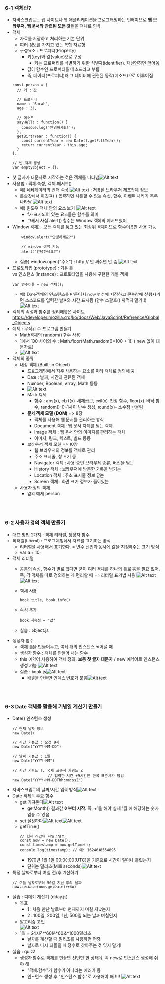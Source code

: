 <br/>

### 6-1 객체란?
- 자바스크립트는 웹 사이트나 웹 애플리케이션을 프로그래밍하는 언어이므로 **웹 브라우저, 웹 문서와 관련된 모든 것**들을 객체로 인식
- 객체
  - 자료를 저장하고 처리하는 기본 단위
  - 여러 정보를 가지고 있는 복합 자료형
  - 구성요소 : 프로퍼티(Property)
    - 키(key)와 값(value)으로 구성
      - 키는 프로퍼티를 식별하기 위한 식별자(identifier). 재선언하면 덮어씀
    - 값이 함수인 프로퍼티를 메소드라고 부름
    - 즉, 데이터(프로퍼티)와 그 데이터에 관련된 동작(메소드)으로 이루어짐
  ```
  const person = {
    // 키 : 값

    // 프로퍼티
    name : 'Sarah', 
    age : 30,

    // 메소드
    sayHello : function() { 
      console.log('안녕하세요!');
    },
    getBirthYear : function() { 
      const currentYear = new Date().getFullYear();
      return currentYear - this.age;
    }
  };

  // 빈 객체 생성
  var emptyObject = {};
  ```
- 첫 글자가 대문자로 시작하는 것은 객체를 나타냄![Alt text](image-3.png)
- 사용법 : 객체.속성, 객체.메서드()
  - 예) 네비게이터의 벤더 속성 ![Alt text](image-1.png) : 저장된 브라우저 제조업체 정보
  - 콘솔창에서 마침표(.) 입력하면 사용할 수 있는 속성, 함수, 이벤트 처리기 목록 나타남 ![Alt text](image.png)
  - 예) 윈도우 객체 안의 요소 보기 ![Alt text](image-2.png)
    - f가 표시되어 있는 요소들은 함수를 의미
    - 그래서 사실 alert() 함수는 Window 객체의 메서드였어
- Window 객체는 모든 객체를 품고 있는 최상위 객체이므로 함수이름만 사용 가능
  ```
      window.alert("안녕하세요?")

      // window 생략 가능
      alert("안녕하세요?")
  ```
  - 실습) window.open("주소") : http:// 안 써주면 안 뜸 ![Alt text](image-4.png)
- 프로토타입 (prototype) : 기본 틀 <br/>
  vs 인스턴스 (instance) : 프로토타입을 사용해 구현한 개별 객체
  ```
  var 변수이름 = new 객체();
  ```
  - 예) Date객체의 인스턴스를 만들어서 now 변수에 저장하고 콘솔창에 실행시키면
  소스코드를 입력한 날짜와 시간 표시됨 (함수 소괄호() 까먹지 말기!!) <br/>
  ![Alt text](image-5.png)
- 객체의 속성과 함수를 정리해놓은 사이트 https://developer.mozilla.org/ko/docs/Web/JavaScript/Reference/Global_Objects
- 예제 : 무작위 수 프로그램 만들기
  - Math객체의 random() 함수 사용
  - 1에서 100 사이의 수 : Math.floor(Math.random()*100 + 1)) ( new 없이 대문자로)
  - ![Alt text](image-6.png)
- 객체의 종류
  - 내장 객체 (Built-in Object)
    - 프로그래밍에서 자주 사용하는 요소를 미리 객체로 정의해 둠
    - Date : 날짜, 시간과 관련된 객체
    - Number, Boolean, Array, Math 등등
    - ![Alt text](image-7.png)
    - Math 객체
      - 함수 : abs(x), cbrt(x)-세제곱근, ceil(x)-천장 함수, floor(x)-바닥 함수, random()-0~1사이 난수 생성, round(x)- 소수점 반올림
    - **문서 객체 모델 (DOM)** => 8장
      - 객체를 사용해 웹 문서를 관리하는 방식
      - Document 객체 : 웹 문서 자체를 담는 객체
      - Image 객체 : 웹 문서 안의 이미지를 관리하는 객체
      - 이미지, 링크, 텍스트, 빌드 등등
    - 브라우저 객체 모델 => 10장
      - 웹 브라우저의 정보를 객체로 관리
      - 주소 표시줄, 창 크기 등
      - Navigator 객체 : 사용 중인 브라우저 종류, 버전을 담는
      - History 객체 : 브라우저에 방문한 기록을 남기는
      - Location 객체 : 주소 표시줄 정보 담는
      - Screen 객체 : 화면 크기 정보가 들어있는
  - 사용자 정의 객체
    - 앞의 예제 person

<br/>
<br/>

### 6-2 사용자 정의 객체 만들기
- 대표 방법 2가지 : 객체 리터럴, 생성자 함수
- 리터럴(Literal) : 프로그래밍에서 자료를 표기하는 방식
  - 리터럴을 사용해서 표기한다. = 변수 선언과 동시에 값을 지정해주는 표기 방식
  - var a = 10;
- 객체 리터럴
  - 공통의 속성, 함수가 별로 없다면 굳이 여러 객체를 하나의 틀로 묶을 필요 없어.<br/>
    즉, 각 객체를 따로 정의하는 게 편리할 때 => 리터럴 표기법 사용
  ![Alt text](image-8.png)![Alt text](image-9.png)
  - 객체 사용
    ```
    book.title, book.info()
    ```
  - 속성 추가

    ```
    book.새속성 = "값"
    ```
  - 실습 : object.js
- 생성자 함수
  - 객체 틀을 만들어두고, 여러 개의 인스턴스 찍어낼 때
  - 생성자 함수 : 객체를 만들어 내는 함수
  - this 예약어 사용하여 객체 정의, **보통 첫 글자 대문자** / new 예약어로 인스턴스 생성 가능 ![Alt text](image-10.png)
  - 실습 : book.js![Alt text](image-11.png)
    - 배열을 만들면 인덱스 번호가 붙음![Alt text](image-12.png)

<br/>
<br/>

### 6-3 Date 객체를 활용해 기념일 계산기 만들기
- Date() 인스턴스 생성
    ```
    // 현재 날짜 정보
    new Date()

    // 시간 기본값 : 오전 9시
    new Date("YYYY-MM-DD")

    // 날짜 기본값 : 1일
    new Date("YYYY-MM")

    // 시간 키워드 T, 국제 표준시 키워드 Z
                    // 입력한 시간 +9시간인 한국 표준시가 담김
    new Date("YYYY-MM-DDThh:mm:ssZ")
    ```
- 자바스크립트의 날짜/시간 입력 방식![Alt text](image-13.png)
- Date 객체의 주요 함수
  - get 가져온다![Alt text](image-14.png)
    - getMonth() 결과값 **0 부터 시작**. 즉, +1을 해야 실제 '월'에 해당하는 숫자 얻을 수 있음
  - set 설정하다![Alt text](image-15.png)![Alt text](image-16.png)
  - getTime()
    ```
    // 현재 시간의 타임스탬프
    const now = new Date();
    const timestamp = now.getTime();
    console.log(timestamp); // 예: 1624638554895
    ```
    - 1970년 1월 1일 00:00:00(UTC)을 기준으로 시간이 얼마나 흘렀는지
    - 단위는 밀리초(Milli seconds)![Alt text](image-17.png)
- 특정 날짜로부터 며칠 전/후 계산하기
  ```
  // 오늘 날짜로부터 50일 지난 후의 날짜
  now.setDate(now.getDate()+50)
  ```
- 실습 : 디데이 계산기 (dday.js)
  - 목표
    - 1 : 처음 만난 날로부터 현재까지 며칠 지났는지
    - 2 : 100일, 200일, 1년, 500일 되는 날짜 며칠인지
  - 알고리즘 고민<br/>![Alt text](image-18.png)
  - 1일 = 24시간\*60분\*60초\*1000밀리초
    - 날짜를 계산할 때 밀리초를 사용하면 편함
    - 날짜로 다시 되돌릴 때 정수로 찾아주는 것 잊지 말기!
- 실습 : quiz2
  - 생성자 함수로 객체를 만들면 선언만 한 상태야. 꼭 new로 인스턴스 생성해 줘야 해
    - "객체.함수"가 함수가 아니라는 에러가 뜸
    - 인스턴스 생성 후 "인스턴스.함수"로 사용해야 해 !!!!
   ![Alt text](image-19.png)

<br/>
<br/>